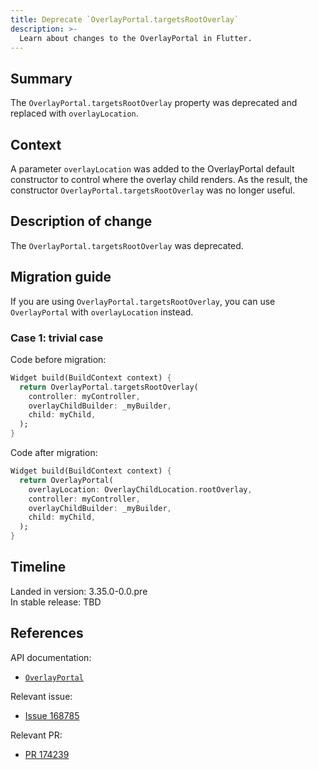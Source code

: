 ```yaml
---
title: Deprecate `OverlayPortal.targetsRootOverlay`
description: >-
  Learn about changes to the OverlayPortal in Flutter.
---
```


## Summary

The `OverlayPortal.targetsRootOverlay` property was deprecated and 
replaced with `overlayLocation`.

## Context

A parameter `overlayLocation` was added to the OverlayPortal default constructor to
control where the overlay child renders. As the result, the constructor
`OverlayPortal.targetsRootOverlay` was no longer useful.

## Description of change

The `OverlayPortal.targetsRootOverlay` was deprecated.

## Migration guide

If you are using `OverlayPortal.targetsRootOverlay`, you can use `OverlayPortal` with
`overlayLocation` instead.

### Case 1: trivial case

Code before migration:

```dart
Widget build(BuildContext context) {
  return OverlayPortal.targetsRootOverlay(
    controller: myController,
    overlayChildBuilder: _myBuilder,
    child: myChild,
  );
}
```

Code after migration:

```dart
Widget build(BuildContext context) {
  return OverlayPortal(
    overlayLocation: OverlayChildLocation.rootOverlay,
    controller: myController,
    overlayChildBuilder: _myBuilder,
    child: myChild,
  );
}
```

## Timeline

Landed in version: 3.35.0-0.0.pre<br>
In stable release: TBD

## References

API documentation:

* [`OverlayPortal`][]

Relevant issue:

* [Issue 168785][]

Relevant PR:

* [PR 174239][]

[`OverlayPortal`]: {{site.api}}/flutter/widgets/OverlayPortal-class.html
[Issue 168785]: {{site.repo.flutter}}/issues/168785
[PR 174239]: {{site.repo.flutter}}/pull/174239
